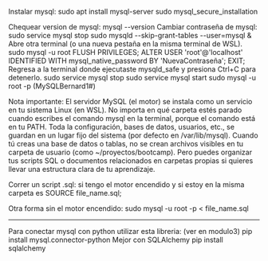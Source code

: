 Instalar mysql:
    sudo apt install mysql-server
    sudo mysql_secure_installation

Chequear version de mysql:
    mysql --version
Cambiar contraseña de mysql:
    sudo service mysql stop
    sudo mysqld --skip-grant-tables --user=mysql &
    Abre otra terminal (o una nueva pestaña en la misma terminal de WSL).
        sudo mysql -u root
        FLUSH PRIVILEGES;
        ALTER USER 'root'@'localhost' IDENTIFIED WITH mysql_native_password BY 'NuevaContraseña';
        EXIT;
    Regresa a la terminal donde ejecutaste mysqld_safe y presiona Ctrl+C para detenerlo.
    sudo service mysql stop
    sudo service mysql start
    sudo mysql -u root -p
    (MySQLBernard1#)

Nota importante:
    El servidor MySQL (el motor) se instala como un servicio en tu sistema Linux (en WSL).
    No importa en qué carpeta estés parado cuando escribes el comando mysql en la terminal, porque el comando está en tu PATH.
    Toda la configuración, bases de datos, usuarios, etc., se guardan en un lugar fijo del sistema (por defecto en /var/lib/mysql).
    Cuando tú creas una base de datos o tablas, no se crean archivos visibles en tu carpeta de usuario (como ~/proyectos/bootcamp).
    Pero puedes organizar tus scripts SQL o documentos relacionados en carpetas propias si quieres llevar una estructura clara de tu aprendizaje.

Correr un script .sql: si tengo el motor encendido y si estoy en la misma carpeta es SOURCE file_name.sql;

Otra forma sin el motor encendido: sudo mysql -u root -p < file_name.sql

----------------------------------------------------------------------------------------------------------------

Para conectar mysql con python utilizar esta libreria: (ver en modulo3)
pip install mysql.connector-python
Mejor con SQLAlchemy
pip install sqlalchemy

